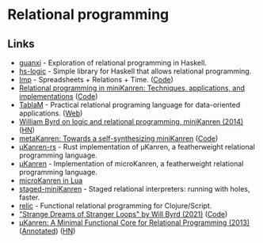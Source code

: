 # Relational programming

## Links

- [guanxi](https://github.com/ekmett/guanxi) - Exploration of relational programming in Haskell.
- [hs-logic](https://github.com/smichal/hs-logic) - Simple library for Haskell that allows relational programming.
- [Imp](https://scattered-thoughts.net/writing/imp-intro/) - Spreadsheets + Relations + Time. ([Code](https://github.com/jamii/imp))
- [Relational programming in miniKanren: Techniques, applications, and implementations](https://search.proquest.com/docview/304903505) ([Code](https://github.com/webyrd/dissertation-single-spaced))
- [TablaM](https://github.com/Tablam/TablaM) - Practical relational programing language for data-oriented applications. ([Web](https://tablam.org/))
- [William Byrd on logic and relational programming, miniKanren (2014)](https://www.infoq.com/interviews/byrd-relational-programming-minikanren/) ([HN](https://news.ycombinator.com/item?id=27359963))
- [metaKanren: Towards a self-synthesizing miniKanren](https://icfp21.sigplan.org/details/minikanren-2021-papers/4/metaKanren-Towards-a-self-synthesizing-miniKanren) ([Code](https://github.com/iambrj/metaKanren))
- [µKanren-rs](https://github.com/ekzhang/ukanren-rs) - Rust implementation of µKanren, a featherweight relational programming language.
- [µKanren](https://github.com/jasonhemann/microKanren) - Implementation of microKanren, a featherweight relational programming language.
- [microKanren in Lua](https://github.com/silentbicycle/lua-ukanren)
- [staged-miniKanren](https://github.com/namin/staged-miniKanren) - Staged relational interpreters: running with holes, faster.
- [relic](https://github.com/wotbrew/relic) - Functional relational programming for Clojure/Script.
- ["Strange Dreams of Stranger Loops" by Will Byrd (2021)](https://www.youtube.com/watch?v=AffW-7ika0E) ([Code](https://github.com/webyrd/stranger-loops-talk))
- [μKanren: A Minimal Functional Core for Relational Programming (2013)](http://webyrd.net/scheme-2013/papers/HemannMuKanren2013.pdf) ([Annotated](https://github.com/ashton314/muKanren_reading)) ([HN](https://news.ycombinator.com/item?id=31505986))